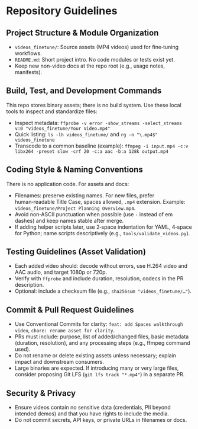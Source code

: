 # Repository Guidelines

## Project Structure & Module Organization
- `videos_finetune/`: Source assets (MP4 videos) used for fine‑tuning workflows.
- `README.md`: Short project intro. No code modules or tests exist yet.
- Keep new non-video docs at the repo root (e.g., usage notes, manifests).

## Build, Test, and Development Commands
This repo stores binary assets; there is no build system. Use these local tools to inspect and standardize files:
- Inspect metadata: `ffprobe -v error -show_streams -select_streams v:0 "videos_finetune/Your Video.mp4"`
- Quick listing: `ls -lh videos_finetune/` and `rg -n "\.mp4$" videos_finetune`
- Transcode to a common baseline (example):
  `ffmpeg -i input.mp4 -c:v libx264 -preset slow -crf 20 -c:a aac -b:a 128k output.mp4`

## Coding Style & Naming Conventions
There is no application code. For assets and docs:
- Filenames: preserve existing names. For new files, prefer human‑readable Title Case, spaces allowed, `.mp4` extension. Example: `videos_finetune/Project Planning Overview.mp4`.
- Avoid non‑ASCII punctuation when possible (use `-` instead of em dashes) and keep names stable after merge.
- If adding helper scripts later, use 2‑space indentation for YAML, 4‑space for Python; name scripts descriptively (e.g., `tools/validate_videos.py`).

## Testing Guidelines (Asset Validation)
- Each added video should: decode without errors, use H.264 video and AAC audio, and target 1080p or 720p.
- Verify with `ffprobe` and include duration, resolution, codecs in the PR description.
- Optional: include a checksum file (e.g., `sha256sum "videos_finetune/…"`).

## Commit & Pull Request Guidelines
- Use Conventional Commits for clarity: `feat: add Spaces walkthrough video`, `chore: rename asset for clarity`.
- PRs must include: purpose, list of added/changed files, basic metadata (duration, resolution), and any processing steps (e.g., ffmpeg command used).
- Do not rename or delete existing assets unless necessary; explain impact and downstream consumers.
- Large binaries are expected. If introducing many or very large files, consider proposing Git LFS (`git lfs track "*.mp4"`) in a separate PR.

## Security & Privacy
- Ensure videos contain no sensitive data (credentials, PII beyond intended demos) and that you have rights to include the media.
- Do not commit secrets, API keys, or private URLs in filenames or docs.

